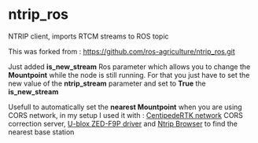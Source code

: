 # ntrip_ros
NTRIP client, imports RTCM streams to ROS topic

This was forked from : https://github.com/ros-agriculture/ntrip_ros.git

Just added **is_new_stream** Ros parameter which allows you to change the **Mountpoint** while the node is still running. For that you just have to set the new value of the **ntrip_stream** parameter and set to **True** the **is_new_stream**

Usefull to automatically set the **nearest Mountpoint** when you are using CORS network, in my setup I used it with : [CentipedeRTK network](https://centipede.fr/) CORS correction server, [U-blox ZED-F9P driver](https://github.com/ros-agriculture/ublox_f9p.git) and [Ntrip Browser](https://github.com/mcognie/ntripbrowser_ros.git) to find the nearest base station 
